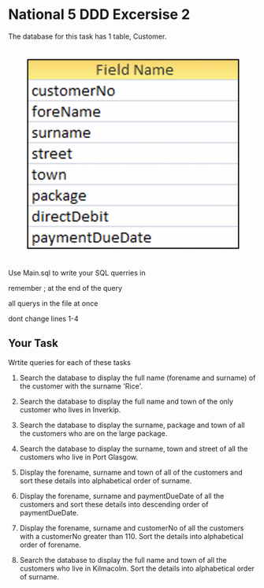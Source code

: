 # National 5 DDD Excersise 2

The database for this task has 1 table, Customer. 

![databaseTables](/N5_CustomerDB.png)

Use Main.sql to write your SQL querries in

remember ; at the end of the query

all querys in the file at once

dont change lines 1-4

## Your Task

Wrtite queries for each of these tasks

1.	Search the database to display the full name (forename and surname) of the customer with the surname 'Rice'.

2.	Search the database to display the full name and town of the only customer who lives in Inverkip. 

3.	Search the database to display the surname, package and town of all the customers who are on the large package. 

4.	Search the database to display the surname, town and street of all the customers who live in Port Glasgow. 

5.	Display the forename, surname and town of all of the customers and sort these details into alphabetical order of surname.

6. 	Display the forename, surname and paymentDueDate of all the customers and sort these details into descending order of paymentDueDate.

7.	Display the forename, surname and customerNo of all the customers with a customerNo greater than 110. Sort the details into alphabetical order of forename.

8.	Search the database to display the full name and town of all the customers who live in Kilmacolm. Sort the details into alphabetical order of surname. 
